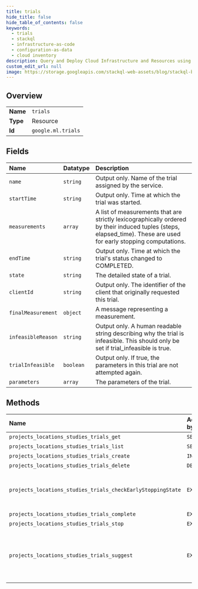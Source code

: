 ```yaml
---
title: trials
hide_title: false
hide_table_of_contents: false
keywords:
  - trials
  - stackql
  - infrastructure-as-code
  - configuration-as-data
  - cloud inventory
description: Query and Deploy Cloud Infrastructure and Resources using SQL
custom_edit_url: null
image: https://storage.googleapis.com/stackql-web-assets/blog/stackql-blog-post-featured-image.png
---
```

  
    

## Overview
<table><tbody>
<tr><td><b>Name</b></td><td><code>trials</code></td></tr>
<tr><td><b>Type</b></td><td>Resource</td></tr>
<tr><td><b>Id</b></td><td><code>google.ml.trials</code></td></tr>
</tbody></table>

## Fields
| Name | Datatype | Description |
|:-----|:---------|:------------|
| `name` | `string` | Output only. Name of the trial assigned by the service. |
| `startTime` | `string` | Output only. Time at which the trial was started. |
| `measurements` | `array` | A list of measurements that are strictly lexicographically ordered by their induced tuples (steps, elapsed_time). These are used for early stopping computations. |
| `endTime` | `string` | Output only. Time at which the trial's status changed to COMPLETED. |
| `state` | `string` | The detailed state of a trial. |
| `clientId` | `string` | Output only. The identifier of the client that originally requested this trial. |
| `finalMeasurement` | `object` | A message representing a measurement. |
| `infeasibleReason` | `string` | Output only. A human readable string describing why the trial is infeasible. This should only be set if trial_infeasible is true. |
| `trialInfeasible` | `boolean` | Output only. If true, the parameters in this trial are not attempted again. |
| `parameters` | `array` | The parameters of the trial. |
## Methods
| Name | Accessible by | Required Params | Description |
|:-----|:--------------|:----------------|:------------|
| `projects_locations_studies_trials_get` | `SELECT` | `name` | Gets a trial. |
| `projects_locations_studies_trials_list` | `SELECT` | `parent` | Lists the trials associated with a study. |
| `projects_locations_studies_trials_create` | `INSERT` | `parent` | Adds a user provided trial to a study. |
| `projects_locations_studies_trials_delete` | `DELETE` | `name` | Deletes a trial. |
| `projects_locations_studies_trials_checkEarlyStoppingState` | `EXEC` | `name` | Checks whether a trial should stop or not. Returns a long-running operation. When the operation is successful, it will contain a CheckTrialEarlyStoppingStateResponse. |
| `projects_locations_studies_trials_complete` | `EXEC` | `name` | Marks a trial as complete. |
| `projects_locations_studies_trials_stop` | `EXEC` | `name` | Stops a trial. |
| `projects_locations_studies_trials_suggest` | `EXEC` | `parent` | Adds one or more trials to a study, with parameter values suggested by AI Platform Vizier. Returns a long-running operation associated with the generation of trial suggestions. When this long-running operation succeeds, it will contain a SuggestTrialsResponse. |
